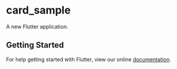 # card_sample

A new Flutter application.

## Getting Started

For help getting started with Flutter, view our online
[documentation](https://flutter.io/).
